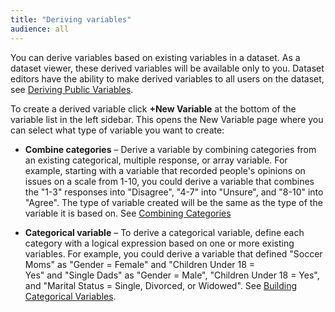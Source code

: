 ```yaml
---
title: "Deriving variables"
audience: all
---
```


You can derive variables based on existing variables in a dataset. As a dataset viewer, these derived variables will be available only to you. Dataset editors have the ability to make derived variables to all users on the dataset, see [Deriving Public Variables](crunch_deriving-public-variables.html).

To create a derived variable click **+New Variable** at the bottom of the variable list in the left sidebar. This opens the New Variable page where you can select what type of variable you want to create:

  * **Combine categories** – Derive a variable by combining categories from an existing categorical, multiple response, or array variable. For example, starting with a variable that recorded people's opinions on issues on a scale from 1-10, you could derive a variable that combines the "1-3" responses into "Disagree", "4-7" into "Unsure", and "8-10" into "Agree". The type of variable created will be the same as the type of the variable it is based on. See [Combining Categories](crunch_creating-a-combined-variable.html)

  * **Categorical variable** – To derive a categorical variable, define each category with a logical expression based on one or more existing variables. For example, you could derive a variable that defined "Soccer Moms" as "Gender = Female" and "Children Under 18 = Yes" and "Single Dads" as "Gender = Male", "Children Under 18 = Yes", and "Marital Status = Single, Divorced, or Widowed". See [Building Categorical Variables](crunch_creating-a-categorical-variable.html).

